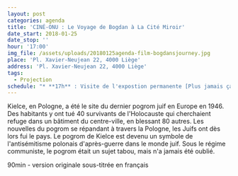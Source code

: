 ```yaml
---
layout: post
categories: agenda
title: 'CINÉ-ONU : Le Voyage de Bogdan à La Cité Miroir'
date_start: 2018-01-25
date_stop: ''
hour: '17:00'
img_file: /assets/uploads/20180125agenda-film-bogdansjourney.jpg
place: 'Pl. Xavier-Neujean 22, 4000 Liège'
address: 'Pl. Xavier-Neujean 22, 4000 Liège'
tags:
  - Projection
schedule: "* **17h** : Visite de l'expostion permanente [Plus jamais ça !](http://www.territoires-memoire.be/plusjamaisca)\n* **19h** : projection de Bogdan's Journey\n* **20h30** : conversation avec [Jérôme Jamin](http://www.jeromejamin.be/?utm_source=Cin%C3%A9-ONU&utm_campaign=c44a7d76a1-EMAIL_CAMPAIGN_2018_01_09&utm_medium=email&utm_term=0_c6db569337-c44a7d76a1-), Président des Territoires de la Mémoire et [Brigit Van Hout](http://unric.org/fr/les-visages-de-lonu/4626-birgit-van-hout?utm_source=Cin%C3%A9-ONU&utm_campaign=c44a7d76a1-EMAIL_CAMPAIGN_2018_01_09&utm_medium=email&utm_term=0_c6db569337-c44a7d76a1-), Directrice du Haut Commissariat des Nations Unies aux droits de l'homme\r\r\n* Après la conversation - drink offert et visite de l'exposition temporaire [L'État trompeur : le pouvoir de la propagande nazie](https://www.google.com/culturalinstitute/beta/exhibit/l%E2%80%99%C3%A9tat-trompeur/MgJiSSb7oRR7Jg?hl=fr)"
---
```

Kielce, en Pologne, a été le site du dernier pogrom juif en Europe en 1946. Des habitants y ont tué 40 survivants de l'Holocauste qui cherchaient refuge dans un bâtiment du centre-ville, en blessant 80 autres. Les nouvelles du pogrom se répandant à travers la Pologne, les Juifs ont dès lors fui le pays. Le pogrom de Kielce est devenu un symbole de l'antisémitisme polonais d'après-guerre dans le monde juif. Sous le régime communiste, le pogrom était un sujet tabou, mais n'a jamais été oublié.

90min - version originale sous-titrée en français
